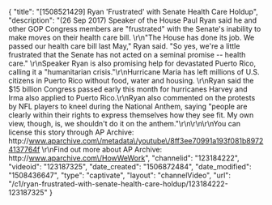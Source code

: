 {
    "title": "[1508521429] Ryan 'Frustrated' with Senate Health Care Holdup",
    "description": "(26 Sep 2017) Speaker of the House Paul Ryan said he and other GOP Congress members are \"frustrated\" with the Senate's inability to make moves on their health care bill. \r\n\"The House has done its job. We passed our health care bill last May,\" Ryan said. \"So yes, we're a little frustrated that the Senate has not acted on a seminal promise -- health care.\" \r\nSpeaker Ryan is also promising help for devastated Puerto Rico, calling it a \"humanitarian crisis.\"\r\nHurricane Maria has left millions of U.S. citizens in Puerto Rico without food, water and housing. \r\nRyan said the $15 billion Congress passed early this month for hurricanes Harvey and Irma also applied to Puerto Rico.\r\nRyan also commented on the protests by NFL players to kneel during the National Anthem, saying \"people are clearly within their rights to express themselves how they see fit. My own view, though, is, we shouldn't do it on the anthem.\"\r\n\r\n\r\nYou can license this story through AP Archive: http:\/\/www.aparchive.com\/metadata\/youtube\/8ff3ee70991a193f081b89724137764f \r\nFind out more about AP Archive: http:\/\/www.aparchive.com\/HowWeWork",
    "channelid": "123184222",
    "videoid": "123187325",
    "date_created": "1506872484",
    "date_modified": "1508436647",
    "type": "captivate",
    "layout": "channelVideo",
    "url": "\/c1\/ryan-frustrated-with-senate-health-care-holdup\/123184222-123187325"
}